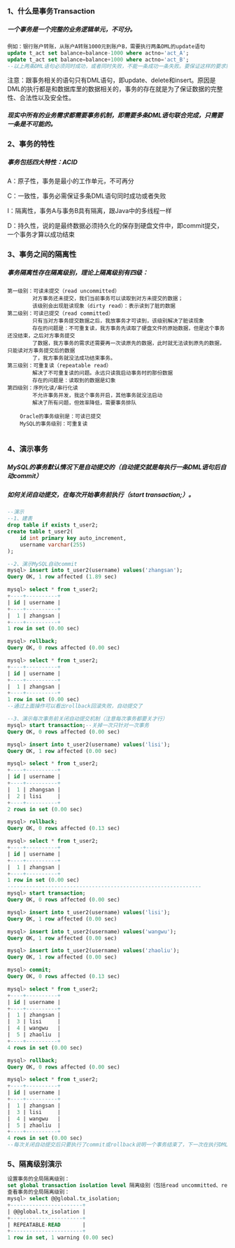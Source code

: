 ### 1、什么是事务Transaction

##### 一个事务是一个完整的业务逻辑单元，不可分。

```sql
例如：银行账户转账，从账户A转账1000元到账户B，需要执行两条DML的update语句
update t_act set balance=balance-1000 where actno='act_A';
update t_act set balance=balance+1000 where actno='act_B';
--以上两条DML语句必须同时成功，或者同时失败，不能一条成功一条失败。要保证这样的要求需要使用数据库的"事务机制"
```

注意：跟事务相关的语句只有DML语句，即update、delete和insert。原因是DML的执行都是和数据库里的数据相关的，事务的存在就是为了保证数据的完整性、合法性以及安全性。

##### 现实中所有的业务需求都需要事务机制，即需要多条DML语句联合完成，只需要一条是不可能的。	

### 2、事务的特性

##### 事务包括四大特性：ACID

A：原子性，事务是最小的工作单元，不可再分

C：一致性，事务必需保证多条DML语句同时成功或者失败

I：隔离性，事务A与事务B具有隔离，跟Java中的多线程一样

D：持久性，说的是最终数据必须持久化的保存到硬盘文件中，即commit提交，一个事务才算以成功结束

### 3、事务之间的隔离性

##### 		事务隔离性存在隔离级别，理论上隔离级别有四级：

```
第一级别：可读未提交（read uncommitted）
		对方事务还未提交，我们当前事务可以读取到对方未提交的数据；
		该级别会出现脏读现象（dirty read）：表示读到了脏的数据
第二级别：可读已提交（read committed）
		只有当对方事务提交数据之后，我放事务才可读到，该级别解决了脏读现象
		存在的问题是：不可重复读，我方事务先读取了硬盘文件的原始数据，但是这个事务还没结束，之后对方事务提交
		了数据，我方事务的需求还需要再一次读原先的数据，此时就无法读到原先的数据，只能读对方事务提交后的数据
		了，我方事务就没法成功结束事务。
第三级别：可重复读（repeatable read）
		解决了不可重复读的问题。永远只读我启动事务时的那份数据
		存在的问题是：读取到的数据是幻象
第四级别：序列化读/串行化读
		不允许事务并发，我这个事务开启，其他事务就没法启动
		解决了所有问题，但效率降低，需要事务排队
		
	Oracle的事务级别是：可读已提交
	MySQL的事务级别：可重复读
		
```

### 4、演示事务

##### MySQL的事务默认情况下是自动提交的（自动提交就是每执行一条DML语句后自动commit）

##### 如何关闭自动提交，在每次开始事务前执行（start	transaction;）。

```sql
--演示
--1、建表
drop table if exists t_user2;
create table t_user2(
	id int primary key auto_increment,
    username varchar(255)
);

--2、演示MySQL自动commit
mysql> insert into t_user2(username) values('zhangsan');
Query OK, 1 row affected (1.89 sec)

mysql> select * from t_user2;
+----+----------+
| id | username |
+----+----------+
|  1 | zhangsan |
+----+----------+
1 row in set (0.00 sec)

mysql> rollback;
Query OK, 0 rows affected (0.00 sec)

mysql> select * from t_user2;
+----+----------+
| id | username |
+----+----------+
|  1 | zhangsan |
+----+----------+
1 row in set (0.00 sec)
--通过上面操作可以看出rollback回滚失败，自动提交了

--3、演示每次事务前关闭自动提交机制（注意每次事务都要关才行）
mysql> start transaction;--关掉一次只针对一次事务
Query OK, 0 rows affected (0.00 sec)

mysql> insert into t_user2(username) values('lisi');
Query OK, 1 row affected (0.00 sec)

mysql> select * from t_user2;
+----+----------+
| id | username |
+----+----------+
|  1 | zhangsan |
|  2 | lisi     |
+----+----------+
2 rows in set (0.00 sec)

mysql> rollback;
Query OK, 0 rows affected (0.13 sec)

mysql> select * from t_user2;
+----+----------+
| id | username |
+----+----------+
|  1 | zhangsan |
+----+----------+
1 row in set (0.00 sec)
--------------------------------------------------------------
mysql> start transaction;
Query OK, 0 rows affected (0.00 sec)

mysql> insert into t_user2(username) values('lisi');
Query OK, 1 row affected (0.00 sec)

mysql> insert into t_user2(username) values('wangwu');
Query OK, 1 row affected (0.00 sec)

mysql> insert into t_user2(username) values('zhaoliu');
Query OK, 1 row affected (0.00 sec)

mysql> commit;
Query OK, 0 rows affected (0.13 sec)

mysql> select * from t_user2;
+----+----------+
| id | username |
+----+----------+
|  1 | zhangsan |
|  3 | lisi     |
|  4 | wangwu   |
|  5 | zhaoliu  |
+----+----------+
4 rows in set (0.00 sec)

mysql> rollback;
Query OK, 0 rows affected (0.00 sec)

mysql> select * from t_user2;
+----+----------+
| id | username |
+----+----------+
|  1 | zhangsan |
|  3 | lisi     |
|  4 | wangwu   |
|  5 | zhaoliu  |
+----+----------+
4 rows in set (0.00 sec)
--每次关闭自动提交后只要执行了commit或rollback说明一个事务结束了，下一次在执行DML语句即开始事务不希望自动提交还得再关掉这个机制，可以看到id主键字段即使原先的数据没了，用过的主键值不再重复出现，但这没有影响的，不用纠结
```

### 5、隔离级别演示

```sql
设置事务的全局隔离级别：
set global transaction isolation level 隔离级别（包括read uncommitted、read committed、repeatable read和serializable）
查看事务的全局隔离级别：
mysql> select @@global.tx_isolation;
+-----------------------+
| @@global.tx_isolation |
+-----------------------+
| REPEATABLE-READ       |
+-----------------------+
1 row in set, 1 warning (0.00 sec)
```

